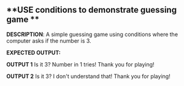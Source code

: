 ## **USE conditions to demonstrate guessing game ** 

**DESCRIPTION**: 
A simple guessing game using conditions where the computer asks if the number is 3. 

**EXPECTED OUTPUT:**

**OUTPUT 1**
Is it 3? 
Number in 1 tries! 
Thank you for playing!

**OUTPUT 2**
Is it 3? 
I don't understand that!
Thank you for playing!
